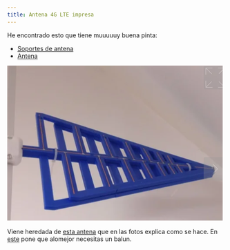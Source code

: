 ```yaml
---
title: Antena 4G LTE impresa
---
```


He encontrado esto que tiene muuuuuy buena pinta:

* [Soportes de antena](https://www.thingiverse.com/thing:4303946)
* [Antena](https://www.thingiverse.com/thing:4303929)

![](./media/20200929/1.PNG)

Viene heredada de [esta antena](https://www.thingiverse.com/thing:3221812) que en las fotos explica como se hace. En [este](https://www.thingiverse.com/thing:3221812) pone que alomejor necesitas un balun.


